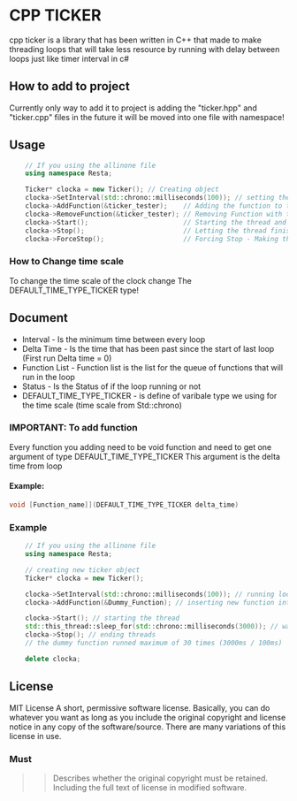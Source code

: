 # CPP TICKER
cpp ticker is a library that has been written in C++ that made to make threading 
loops that will take less resource by running with delay between loops just like timer interval in c#

## How to add to project
Currently only way to add it to project is adding the "ticker.hpp" and "ticker.cpp" files
in the future it will be moved into one file with namespace!

## Usage
```cpp
    // If you using the allinone file
    using namespace Resta;

    Ticker* clocka = new Ticker(); // Creating object
    clocka->SetInterval(std::chrono::milliseconds(100)); // setting the interval 
	clocka->AddFunction(&ticker_tester);    // Adding the function to the queue to run in loop
    clocka->RemoveFunction(&ticker_tester); // Removing Function with the same matching pointer
	clocka->Start();                        // Starting the thread and loop
    clocka->Stop();                         // Letting the thread finish the last loop and waiting until it finish
    clocka->ForceStop();                    // Forcing Stop - Making the loop finish the current running loop Imidiattly after!
```

### How to Change time scale
To change the time scale of the clock change The DEFAULT_TIME_TYPE_TICKER type!

## Document
- Interval - Is the minimum time between every loop
- Delta Time - Is the time that has been past since the start of last loop (First run Delta time = 0)
- Function List - Function list is the list for the queue of functions that will run in the loop
- Status - Is the Status of if the loop running or not
- DEFAULT_TIME_TYPE_TICKER - is define of varibale type we using for the time scale (time scale from Std::chrono)

### IMPORTANT: To add function
Every function you adding need to be void function
and need to get one argument of type DEFAULT_TIME_TYPE_TICKER
This argument is the delta time from loop

#### Example:
```cpp
void [Function_name]](DEFAULT_TIME_TYPE_TICKER delta_time)
```


### Example
```cpp
    // If you using the allinone file
    using namespace Resta;

    // creating new ticker object
    Ticker* clocka = new Ticker();

    clocka->SetInterval(std::chrono::milliseconds(100)); // running loop every minimum of 100 miliseconds
    clocka->AddFunction(&Dummy_Function); // inserting new function into the loop

    clocka->Start(); // starting the thread
    std::this_thread::sleep_for(std::chrono::milliseconds(3000)); // waiting 3 seconds
    clocka->Stop(); // ending threads
    // the dummy function runned maximum of 30 times (3000ms / 100ms)

    delete clocka;
```


## License
MIT License
A short, permissive software license. Basically, you can do whatever you want as long as you include the original copyright and license notice in any copy of the software/source.  There are many variations of this license in use.

### Must 
>> Describes whether the original copyright must be retained.
>> Including the full text of license in modified software.

